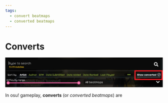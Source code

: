 ```yaml
---
tags:
  - convert beatmaps
  - converted beatmaps
---
```


# Converts

![The "Show converted" toggle in osu!(lazer)](img/show-converted-button.png "An example of a beatmap that is being marked with the 'explicit' tag.")

In osu! gameplay, **converts** (or *converted beatmaps*) are